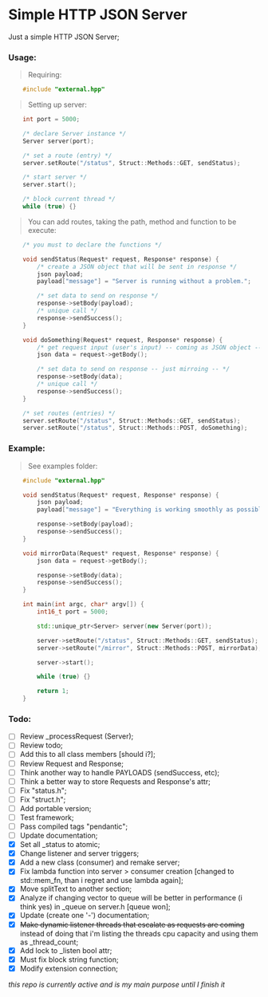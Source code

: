 # Simple HTTP JSON Server

Just a simple HTTP JSON Server;

### Usage:

> Requiring:
```cpp
	#include "external.hpp"
```

> Setting up server:
```cpp
	int port = 5000;

	/* declare Server instance */
	Server server(port);

	/* set a route (entry) */
	server.setRoute("/status", Struct::Methods::GET, sendStatus);

	/* start server */
	server.start();

	/* block current thread */
	while (true) {}
```

> You can add routes, taking the path, method and function to be execute:
```cpp
	/* you must to declare the functions */

	void sendStatus(Request* request, Response* response) {
		/* create a JSON object that will be sent in response */
		json payload;
		payload["message"] = "Server is running without a problem.";

		/* set data to send on response */
		response->setBody(payload);
		/* unique call */
		response->sendSuccess();
	}

	void doSomething(Request* request, Response* response) {
		/* get request input (user's input) -- coming as JSON object -- */
		json data = request->getBody();

		/* set data to send on response -- just mirroing -- */
		response->setBody(data);
		/* unique call */
		response->sendSuccess();
	}

	/* set routes (entries) */
	server.setRoute("/status", Struct::Methods::GET, sendStatus);
	server.setRoute("/status", Struct::Methods::POST, doSomething);
```

> 

### Example:

> See examples folder:
```cpp
	#include "external.hpp"

	void sendStatus(Request* request, Response* response) {
		json payload;
		payload["message"] = "Everything is working smoothly as possible.";

		response->setBody(payload);
		response->sendSuccess();
	}

	void mirrorData(Request* request, Response* response) {
		json data = request->getBody();

		response->setBody(data);
		response->sendSuccess();
	}

	int main(int argc, char* argv[]) {
		int16_t port = 5000;

		std::unique_ptr<Server> server(new Server(port));

		server->setRoute("/status", Struct::Methods::GET, sendStatus);
		server->setRoute("/mirror", Struct::Methods::POST, mirrorData);

		server->start();

		while (true) {}

		return 1;
	}
```

### Todo:

- [ ] Review _processRequest (Server);
- [ ] Review todo;
- [ ] Add this to all class members [should i?];
- [ ] Review Request and Response;
- [ ] Think another way to handle PAYLOADS (sendSuccess, etc);
- [ ] Think a better way to store Requests and Response's attr;
- [ ] Fix "status.h";
- [ ] Fix "struct.h";
- [ ] Add portable version;
- [ ] Test framework;
- [ ] Pass compiled tags "pendantic";
- [ ] Update documentation;
- [x] Set all _status to atomic;
- [x] Change listener and server triggers;
- [x] Add a new class (consumer) and remake server;
- [x] Fix lambda function into server > consumer creation [changed to std::mem_fn, than i regret and use lambda again];
- [x] Move splitText to another section;
- [x] Analyze if changing vector to queue will be better in performance (i think yes) in _queue on server.h [queue won];
- [x] Update (create one '-') documentation;
- [x] ~~Make dynamic listener threads that escalate as requests are coming~~ instead of doing that i'm listing the threads cpu capacity and using them as _thread_count;
- [x] Add lock to _listen bool attr;
- [x] Must fix block string function;
- [x] Modify extension connection;

*this repo is currently active and is my main purpose until I finish it*
